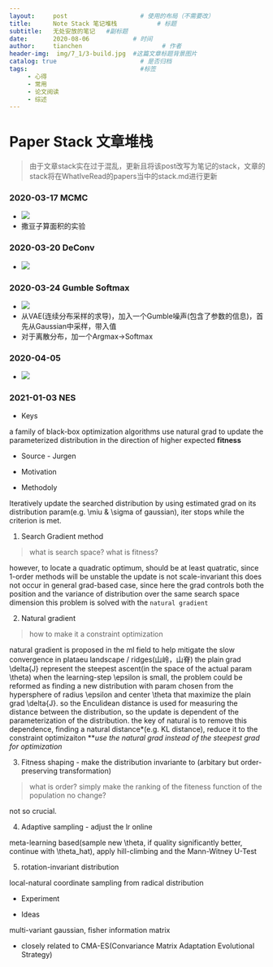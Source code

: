 ```yaml
---
layout:     post                    # 使用的布局（不需要改）
title:      Note Stack 笔记堆栈           # 标题 
subtitle:   无处安放的笔记   #副标题
date:       2020-08-06            # 时间
author:     tianchen                      # 作者
header-img:  img/7_1/3-build.jpg  #这篇文章标题背景图片  
catalog: true                       # 是否归档
tags:                               #标签
     - 心得
     - 常用
     - 论文阅读
     - 综述
---
```

# Paper Stack 文章堆栈

> 由于文章stack实在过于混乱，更新且将该post改写为笔记的stack，文章的stack将在WhatIveRead的papers当中的stack.md进行更新

### 2020-03-17 MCMC

* ![](https://github.com/A-suozhang/MyPicBed/raw/master/img/20200317151113.jpg)
* 撒豆子算面积的实验

### 2020-03-20 DeConv
* ![](https://github.com/A-suozhang/MyPicBed/raw/master/img/20200320185002.png)

### 2020-03-24 Gumble Softmax
* ![](https://github.com/A-suozhang/MyPicBed/raw/master/img/20200324113027.png)
* 从VAE(连续分布采样的求导)，加入一个Gumble噪声(包含了参数的信息)，首先从Gaussian中采样，带入值
* 对于离散分布，加一个Argmax->Softmax 

### 2020-04-05

* ![](https://github.com/A-suozhang/MyPicBed/raw/master/img/20200405093121.jpg)


### 2021-01-03 NES

* Keys

a family of black-box optimization algorithms use natural grad to update the parameterized distribution in the direction of higher expected **fitness**

* Source - Jurgen 

* Motivation

* Methodoly

Iteratively update the searched distribution by using estimated grad on its distribution param(e.g. \miu & \sigma of gaussian), iter stops while the criterion is met.

1. Search Gradient method

> what is search space? what is fitness?

however, to locate a quadratic optimum, should be at least quatratic, since 1-order methods will be unstable
the update is not scale-invariant
this does not occur in general grad-based case, since here the grad controls both the position and the variance of distribution over the same search space dimension
this problem is solved with the `natural gradient`

2. Natural gradient

> how to make it a constraint optimization

natural gradient is proposed in the ml field to help mitigate the slow convergence in plataeu landscape / ridges(山岭，山脊)
the plain grad \delta{J} represent the steepest ascent(in the space of the actual param \theta)
when the learning-step \epsilon is small, the problem could be reformed as finding a new distribution with param chosen from the 
hypersphere of radius \epsilon and center \theta that maximize the plain grad \delta{J}. so the Enculidean distance is used for 
measuring the distance between the distribution, so the update is dependent of the parameterization of the distribution. 
the key of natural is to remove this dependence, finding a natural distance*(e.g. KL distance), reduce it to the constraint optimizaiton
***use the natural grad instead of the steepest grad for optimization*

3. Fitness shaping - make the distribution invariante to (arbitary but order-preserving transformation)

> what is order? simply make the ranking of the fiteness function of the population no change?

not so crucial.

4. Adaptive sampling - adjust the lr online

meta-learning based(sample new \theta, if quality significantly better, continue with \theta_hat), apply hill-climbing and the Mann-Witney U-Test

5. rotation-invariant distribution

local-natural coordinate
sampling from radical distribution


* Experiment

* Ideas

multi-variant gaussian, fisher information matrix

- closely related to CMA-ES(Convariance Matrix Adaptation Evolutional Strategy)




